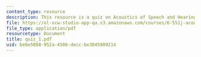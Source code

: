 ```yaml
---
content_type: resource
description: This resource is a quiz on Acoustics of Speech and Hearing.
file: https://ol-ocw-studio-app-qa.s3.amazonaws.com/courses/6-551j-acoustics-of-speech-and-hearing-fall-2004/be6e5088952a4506deccbe3045909214_quiz_1.pdf
file_type: application/pdf
resourcetype: Document
title: quiz_1.pdf
uid: be6e5088-952a-4506-decc-be3045909214
---
```

